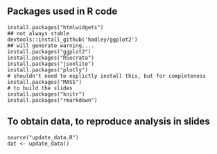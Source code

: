 Packages used in R code
-----------------------

``` {.r}
install.packages("htmlwidgets")
## not always stable
devtools::install_github('hadley/ggplot2')
## will generate warning....
install.packages("ggplot2")
install.packages("RSocrata")
install.packages("jsonlite")
install.packages("plotly")
# shouldn't need to explictly install this, but for completeness 
install.packages("MASS")
# to build the slides
install.packages("knitr")
install.packages("rmarkdown")
```

To obtain data, to reproduce analysis in slides
-----------------------------------------------

``` {.r}
source("update_data.R")
dat <- update_data()
```
